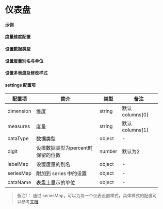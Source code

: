  # 仪表盘

#### 示例

<vuep template="#simple-gauge"></vuep>

<script v-pre type="text/x-template" id="simple-gauge">
<template>
  <cbi-gauge-chart :data="chartData"></cbi-gauge-chart>
</template>

<script>
  export default {
    data () {
      return {
        chartData: {
          columns: ['type', 'a', 'b', 'value'],
          rows: [
            { type: '速度', value: 80, a: 1, b: 2 }
          ]
        }
      }
    }
  }
</script>
</script>

#### 度量维度配置

<vuep template="#set-dim-measures"></vuep>

<script v-pre type="text/x-template" id="set-dim-measures">
<template>
  <cbi-gauge-chart :data="chartData" :settings="chartSettings"></cbi-gauge-chart>
</template>

<script>
  export default {
    data () {
      this.chartSettings = {
        dimension: 'type',
        measures: 'value'
      }
      return {
        chartData: {
          columns: ['a', 'b', 'type', 'value'],
          rows: [
            { type: '速度', value: 80, a: 1, b: 2 }
          ]
        }
      }
    }
  }
</script>
</script>

#### 设置数据类型

<vuep template="#set-dataType"></vuep>

<script v-pre type="text/x-template" id="set-dataType">
<template>
  <cbi-gauge-chart :data="chartData" :settings="chartSettings"></cbi-gauge-chart>
</template>

<script>
  export default {
    data () {
      this.chartSettings = {
        dataType: {
          '占比': 'percent'
        },
        seriesMap: {
          '占比': {
            min: 0,
            max: 1
          }
        }
      }
      return {
        chartData: {
          columns: ['type', 'value'],
          rows: [
            { type: '占比', value: 0.8 }
          ]
        }
      }
    }
  }
</script>
</script>

#### 设置度量别名与单位

<vuep template="#set-label"></vuep>

<script v-pre type="text/x-template" id="set-label">
<template>
  <cbi-gauge-chart :data="chartData" :settings="chartSettings"></cbi-gauge-chart>
</template>

<script>
  export default {
    data () {
      this.chartSettings = {
        labelMap: {
          'speed': '速度'
        },
        dataName: {
          'speed': 'km/h'
        }
      }
      return {
        chartData: {
          columns: ['type', 'value'],
          rows: [
            { type: 'speed', value: 60 }
          ]
        }
      }
    }
  }
</script>
</script>

#### 设置多表盘及修改样式

<vuep template="#set-style"></vuep>

<script v-pre type="text/x-template" id="set-style">
<template>
  <cbi-gauge-chart
    :data="chartData"
    background-color="#000"
    :settings="chartSettings">
  </cbi-gauge-chart>
</template>

<script>
  export default {
    data () {
      this.chartSettings = {
        dataName: {
          '速度': 'km/h',
          '转速': 'x1000 r/min',
          '油表': 'gas'
        },
        seriesMap: {
          '速度': {
            min:0,
            max:220,
            splitNumber:11,
            radius: '50%',
            axisLine: {
              lineStyle: {
                color: [[0.09, 'lime'],[0.82, '#1e90ff'],[1, '#ff4500']],
                width: 3,
                shadowColor: '#fff',
                shadowBlur: 10
              }
            },
            axisLabel: {
              textStyle: {
                fontWeight: 'bolder',
                color: '#fff',
                shadowColor: '#fff',
                shadowBlur: 10
              }
            },
            axisTick: {
              length:15,
              lineStyle: {
                color: 'auto',
                shadowColor: '#fff',
                shadowBlur: 10
              }
            },
            splitLine: {
              length:25,
              lineStyle: {
                width:3,
                color: '#fff',
                shadowColor: '#fff',
                shadowBlur: 10
              }
            },
            pointer: {
              shadowColor: '#fff',
              shadowBlur: 5
            },
            title: {
              textStyle: {
                fontWeight: 'bolder',
                fontSize: 20,
                fontStyle: 'italic',
                color: '#fff',
                shadowColor: '#fff',
                shadowBlur: 10
              }
            },
            detail: {
              backgroundColor: 'rgba(30,144,255,0.8)',
              borderWidth: 1,
              borderColor: '#fff',
              shadowColor: '#fff',
              shadowBlur: 5,
              offsetCenter: [0, '50%'],
              textStyle: {
                fontWeight: 'bolder',
                color: '#fff'
              }
            }
          },
          '转速': {
            center: ['10%', '55%'],
            radius: '25%',
            min:0,
            max:7,
            endAngle:45,
            splitNumber:7,
            axisLine: {
              lineStyle: {
                color: [[0.29, 'lime'],[0.86, '#1e90ff'],[1, '#ff4500']],
                width: 2,
                shadowColor: '#fff',
                shadowBlur: 10
              }
            },
            axisLabel: {
              textStyle: {
                fontWeight: 'bolder',
                color: '#fff',
                shadowColor: '#fff',
                shadowBlur: 10
              }
            },
            axisTick: {
              length:12,
              lineStyle: {
                color: 'auto',
                shadowColor: '#fff',
                shadowBlur: 10
              }
            },
            splitLine: {
              length:20,
              lineStyle: {
                width:3,
                color: '#fff',
                shadowColor: '#fff',
                shadowBlur: 10
              }
            },
            pointer: {
              width:5,
              shadowColor: '#fff',
              shadowBlur: 5
            },
            title: {
              offsetCenter: [0, '-30%'],
              textStyle: {
                fontWeight: 'bolder',
                fontStyle: 'italic',
                color: '#fff',
                shadowColor: '#fff',
                shadowBlur: 10
              }
            },
            detail: {
              borderColor: '#fff',
              shadowColor: '#fff',
              shadowBlur: 5,
              width: 80,
              height:30,
              offsetCenter: [25, '20%'],
              textStyle: {
                fontWeight: 'bolder',
                color: '#fff'
              }
            }
          },
          '油表': {
            center: ['84%', '50%'],
            radius: '30%',
            min:0,
            max:2,
            startAngle:135,
            endAngle:45,
            splitNumber:2,
            axisLine: {
              lineStyle: {
                color: [[0.2, 'lime'],[0.8, '#1e90ff'],[1, '#ff4500']],
                width: 2,
                shadowColor: '#fff',
                shadowBlur: 10
              }
            },
            axisTick: {
              length:12,
              lineStyle: {
                color: 'auto',
                shadowColor: '#fff',
                shadowBlur: 10
              }
            },
            axisLabel: {
              textStyle: {
                fontWeight: 'bolder',
                color: '#fff',
                shadowColor: '#fff',
                shadowBlur: 10
              },
              formatter: function(v){
                switch (v + '') {
                  case '0': return 'E';
                  case '1': return 'Gas';
                  case '2': return 'F';
                }
              }
            },
            splitLine: {
              length:15,
              lineStyle: {
                width:3,
                color: '#fff',
                shadowColor: '#fff',
                shadowBlur: 10
              }
            },
            pointer: {
              width:2,
              shadowColor: '#fff',
              shadowBlur: 5
            },
            title: {
              show: false
            },
            detail: {
              show: false
            }
          }
        }
      }
      return {
        chartData: {
          columns: ['type', 'value'],
          rows: [
            { type: '速度', value: 60 },
            { type: '转速', value: 80 },
            { type: '油表', value: 6000 },
          ]
        }
      }
    }
  }
</script>
</script>


#### settings 配置项

| 配置项 | 简介 | 类型 | 备注 |
| --- | --- | --- | --- |
| dimension | 维度 | string | 默认 columns[0] |
| measures | 度量 | string | 默认 columns[1] |
| dataType | 数据类型 | object | - |
| digit | 设置数据类型为percent时保留的位数 | number | 默认为2 |
| labelMap | 设置度量的别名 | object | - |
| seriesMap | 附加到 series 中的设置 | object | - |
| dataName | 表盘上显示的单位 | object | - |

> 备注1： 通过 seriesMap，可以为每一个仪表设置样式，具体样式的配置可以参考[文档](http://echarts.baidu.com/option.html#series-gauge)
